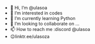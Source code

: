 - 👋 Hi, I’m @ulasoa
- 👀 I’m interested in codes
- 🌱 I’m currently learning Python
- 💞️ I’m looking to collaborate on ...
- 📫 How to reach me :discord @ulasoa
- 😉linktr.ee/ulasoza

<!---
ulasoa/ulasoa is a ✨ special ✨ repository because its `README.md` (this file) appears on your GitHub profile.
You can click the Preview link to take a look at your changes.
--->
